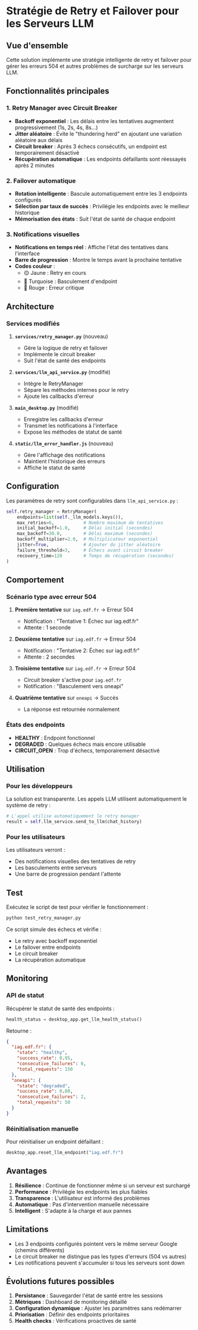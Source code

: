 # Stratégie de Retry et Failover pour les Serveurs LLM

## Vue d'ensemble

Cette solution implémente une stratégie intelligente de retry et failover pour gérer les erreurs 504 et autres problèmes de surcharge sur les serveurs LLM.

## Fonctionnalités principales

### 1. **Retry Manager avec Circuit Breaker**
- **Backoff exponentiel** : Les délais entre les tentatives augmentent progressivement (1s, 2s, 4s, 8s...)
- **Jitter aléatoire** : Évite le "thundering herd" en ajoutant une variation aléatoire aux délais
- **Circuit breaker** : Après 3 échecs consécutifs, un endpoint est temporairement désactivé
- **Récupération automatique** : Les endpoints défaillants sont réessayés après 2 minutes

### 2. **Failover automatique**
- **Rotation intelligente** : Bascule automatiquement entre les 3 endpoints configurés
- **Sélection par taux de succès** : Privilégie les endpoints avec le meilleur historique
- **Mémorisation des états** : Suit l'état de santé de chaque endpoint

### 3. **Notifications visuelles**
- **Notifications en temps réel** : Affiche l'état des tentatives dans l'interface
- **Barre de progression** : Montre le temps avant la prochaine tentative
- **Codes couleur** :
  - 🟡 Jaune : Retry en cours
  - 🔵 Turquoise : Basculement d'endpoint
  - 🔴 Rouge : Erreur critique

## Architecture

### Services modifiés

1. **`services/retry_manager.py`** (nouveau)
   - Gère la logique de retry et failover
   - Implémente le circuit breaker
   - Suit l'état de santé des endpoints

2. **`services/llm_api_service.py`** (modifié)
   - Intègre le RetryManager
   - Sépare les méthodes internes pour le retry
   - Ajoute les callbacks d'erreur

3. **`main_desktop.py`** (modifié)
   - Enregistre les callbacks d'erreur
   - Transmet les notifications à l'interface
   - Expose les méthodes de statut de santé

4. **`static/llm_error_handler.js`** (nouveau)
   - Gère l'affichage des notifications
   - Maintient l'historique des erreurs
   - Affiche le statut de santé

## Configuration

Les paramètres de retry sont configurables dans `llm_api_service.py` :

```python
self.retry_manager = RetryManager(
    endpoints=list(self._llm_models.keys()),
    max_retries=6,           # Nombre maximum de tentatives
    initial_backoff=1.0,     # Délai initial (secondes)
    max_backoff=30.0,        # Délai maximum (secondes)
    backoff_multiplier=2.0,  # Multiplicateur exponentiel
    jitter=True,             # Ajouter du jitter aléatoire
    failure_threshold=3,     # Échecs avant circuit breaker
    recovery_time=120        # Temps de récupération (secondes)
)
```

## Comportement

### Scénario type avec erreur 504

1. **Première tentative** sur `iag.edf.fr` → Erreur 504
   - Notification : "Tentative 1: Échec sur iag.edf.fr"
   - Attente : 1 seconde

2. **Deuxième tentative** sur `iag.edf.fr` → Erreur 504
   - Notification : "Tentative 2: Échec sur iag.edf.fr"
   - Attente : 2 secondes

3. **Troisième tentative** sur `iag.edf.fr` → Erreur 504
   - Circuit breaker s'active pour `iag.edf.fr`
   - Notification : "Basculement vers oneapi"

4. **Quatrième tentative** sur `oneapi` → Succès
   - La réponse est retournée normalement

### États des endpoints

- **HEALTHY** : Endpoint fonctionnel
- **DEGRADED** : Quelques échecs mais encore utilisable
- **CIRCUIT_OPEN** : Trop d'échecs, temporairement désactivé

## Utilisation

### Pour les développeurs

La solution est transparente. Les appels LLM utilisent automatiquement le système de retry :

```python
# L'appel utilise automatiquement le retry manager
result = self.llm_service.send_to_llm(chat_history)
```

### Pour les utilisateurs

Les utilisateurs verront :
- Des notifications visuelles des tentatives de retry
- Les basculements entre serveurs
- Une barre de progression pendant l'attente

## Test

Exécutez le script de test pour vérifier le fonctionnement :

```bash
python test_retry_manager.py
```

Ce script simule des échecs et vérifie :
- Le retry avec backoff exponentiel
- Le failover entre endpoints
- Le circuit breaker
- La récupération automatique

## Monitoring

### API de statut

Récupérer le statut de santé des endpoints :

```python
health_status = desktop_app.get_llm_health_status()
```

Retourne :
```json
{
  "iag.edf.fr": {
    "state": "healthy",
    "success_rate": 0.95,
    "consecutive_failures": 0,
    "total_requests": 150
  },
  "oneapi": {
    "state": "degraded",
    "success_rate": 0.80,
    "consecutive_failures": 2,
    "total_requests": 50
  }
}
```

### Réinitialisation manuelle

Pour réinitialiser un endpoint défaillant :

```python
desktop_app.reset_llm_endpoint("iag.edf.fr")
```

## Avantages

1. **Résilience** : Continue de fonctionner même si un serveur est surchargé
2. **Performance** : Privilégie les endpoints les plus fiables
3. **Transparence** : L'utilisateur est informé des problèmes
4. **Automatique** : Pas d'intervention manuelle nécessaire
5. **Intelligent** : S'adapte à la charge et aux pannes

## Limitations

- Les 3 endpoints configurés pointent vers le même serveur Google (chemins différents)
- Le circuit breaker ne distingue pas les types d'erreurs (504 vs autres)
- Les notifications peuvent s'accumuler si tous les serveurs sont down

## Évolutions futures possibles

1. **Persistance** : Sauvegarder l'état de santé entre les sessions
2. **Métriques** : Dashboard de monitoring détaillé
3. **Configuration dynamique** : Ajuster les paramètres sans redémarrer
4. **Priorisation** : Définir des endpoints prioritaires
5. **Health checks** : Vérifications proactives de santé